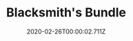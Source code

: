 ---
templateKey: blog-post
featuredpost: false
date: 2020-02-26T00:00:02.711Z
featuredimage: /img/Blacksmith's_Bundle.png
title: Blacksmith's Bundle
description: Boiler Room
count: 3 out of 3
reward: Furnace (1)
tags:
  - Copper Bar
  - Iron Bar
  - Gold Bar
  - bundle
  - Boiler Room
---